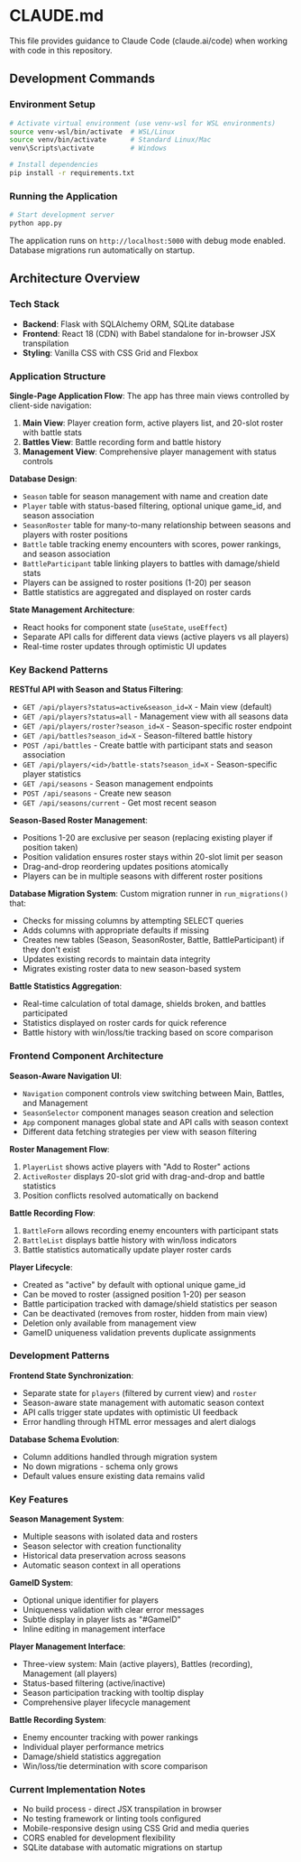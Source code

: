 # CLAUDE.md

This file provides guidance to Claude Code (claude.ai/code) when working with code in this repository.

## Development Commands

### Environment Setup
```bash
# Activate virtual environment (use venv-wsl for WSL environments)
source venv-wsl/bin/activate  # WSL/Linux
source venv/bin/activate      # Standard Linux/Mac
venv\Scripts\activate         # Windows

# Install dependencies
pip install -r requirements.txt
```

### Running the Application
```bash
# Start development server
python app.py
```
The application runs on `http://localhost:5000` with debug mode enabled. Database migrations run automatically on startup.

## Architecture Overview

### Tech Stack
- **Backend**: Flask with SQLAlchemy ORM, SQLite database
- **Frontend**: React 18 (CDN) with Babel standalone for in-browser JSX transpilation
- **Styling**: Vanilla CSS with CSS Grid and Flexbox

### Application Structure

**Single-Page Application Flow**:
The app has three main views controlled by client-side navigation:
1. **Main View**: Player creation form, active players list, and 20-slot roster with battle stats
2. **Battles View**: Battle recording form and battle history
3. **Management View**: Comprehensive player management with status controls

**Database Design**:
- `Season` table for season management with name and creation date
- `Player` table with status-based filtering, optional unique game_id, and season association
- `SeasonRoster` table for many-to-many relationship between seasons and players with roster positions
- `Battle` table tracking enemy encounters with scores, power rankings, and season association
- `BattleParticipant` table linking players to battles with damage/shield stats
- Players can be assigned to roster positions (1-20) per season
- Battle statistics are aggregated and displayed on roster cards

**State Management Architecture**:
- React hooks for component state (`useState`, `useEffect`)
- Separate API calls for different data views (active players vs all players)
- Real-time roster updates through optimistic UI updates

### Key Backend Patterns

**RESTful API with Season and Status Filtering**:
- `GET /api/players?status=active&season_id=X` - Main view (default)
- `GET /api/players?status=all` - Management view with all seasons data
- `GET /api/players/roster?season_id=X` - Season-specific roster endpoint
- `GET /api/battles?season_id=X` - Season-filtered battle history
- `POST /api/battles` - Create battle with participant stats and season association
- `GET /api/players/<id>/battle-stats?season_id=X` - Season-specific player statistics
- `GET /api/seasons` - Season management endpoints
- `POST /api/seasons` - Create new season
- `GET /api/seasons/current` - Get most recent season

**Season-Based Roster Management**:
- Positions 1-20 are exclusive per season (replacing existing player if position taken)
- Position validation ensures roster stays within 20-slot limit per season
- Drag-and-drop reordering updates positions atomically
- Players can be in multiple seasons with different roster positions

**Database Migration System**:
Custom migration runner in `run_migrations()` that:
- Checks for missing columns by attempting SELECT queries
- Adds columns with appropriate defaults if missing
- Creates new tables (Season, SeasonRoster, Battle, BattleParticipant) if they don't exist
- Updates existing records to maintain data integrity
- Migrates existing roster data to new season-based system

**Battle Statistics Aggregation**:
- Real-time calculation of total damage, shields broken, and battles participated
- Statistics displayed on roster cards for quick reference
- Battle history with win/loss/tie tracking based on score comparison

### Frontend Component Architecture

**Season-Aware Navigation UI**:
- `Navigation` component controls view switching between Main, Battles, and Management
- `SeasonSelector` component manages season creation and selection
- `App` component manages global state and API calls with season context
- Different data fetching strategies per view with season filtering

**Roster Management Flow**:
1. `PlayerList` shows active players with "Add to Roster" actions
2. `ActiveRoster` displays 20-slot grid with drag-and-drop and battle statistics
3. Position conflicts resolved automatically on backend

**Battle Recording Flow**:
1. `BattleForm` allows recording enemy encounters with participant stats
2. `BattleList` displays battle history with win/loss indicators
3. Battle statistics automatically update player roster cards

**Player Lifecycle**:
- Created as "active" by default with optional unique game_id
- Can be moved to roster (assigned position 1-20) per season
- Battle participation tracked with damage/shield statistics per season
- Can be deactivated (removes from roster, hidden from main view)
- Deletion only available from management view
- GameID uniqueness validation prevents duplicate assignments

### Development Patterns

**Frontend State Synchronization**:
- Separate state for `players` (filtered by current view) and `roster`
- Season-aware state management with automatic season context
- API calls trigger state updates with optimistic UI feedback
- Error handling through HTML error messages and alert dialogs

**Database Schema Evolution**:
- Column additions handled through migration system
- No down migrations - schema only grows
- Default values ensure existing data remains valid

### Key Features

**Season Management System**:
- Multiple seasons with isolated data and rosters
- Season selector with creation functionality
- Historical data preservation across seasons
- Automatic season context in all operations

**GameID System**:
- Optional unique identifier for players
- Uniqueness validation with clear error messages
- Subtle display in player lists as "#GameID"
- Inline editing in management interface

**Player Management Interface**:
- Three-view system: Main (active players), Battles (recording), Management (all players)
- Status-based filtering (active/inactive)
- Season participation tracking with tooltip display
- Comprehensive player lifecycle management

**Battle Recording System**:
- Enemy encounter tracking with power rankings
- Individual player performance metrics
- Damage/shield statistics aggregation
- Win/loss/tie determination with score comparison

### Current Implementation Notes
- No build process - direct JSX transpilation in browser
- No testing framework or linting tools configured
- Mobile-responsive design using CSS Grid and media queries
- CORS enabled for development flexibility
- SQLite database with automatic migrations on startup